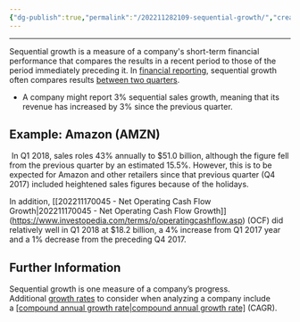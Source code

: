 ```yaml
---
{"dg-publish":true,"permalink":"/202211282109-sequential-growth/","created":"2022-11-28T21:09:27.000-05:00","updated":"2025-03-21T17:34:29.881-04:00"}
---
```


---

Sequential growth is a measure of a company's short-term financial performance that compares the results in a recent period to those of the period immediately preceding it. In [financial reporting](https://www.investopedia.com/terms/f/financial-statements.asp), sequential growth often compares results [between two quarters](https://www.investopedia.com/terms/q/qoq.asp).
- A company might report 3% sequential sales growth, meaning that its revenue has increased by 3% since the previous quarter.
## Example: Amazon (AMZN)
 In Q1 2018, sales roles 43% annually to $51.0 billion, although the figure fell from the previous quarter by an estimated 15.5%. However, this is to be expected for Amazon and other retailers since that previous quarter (Q4 2017) included heightened sales figures because of the holidays.

In addition, [[202211170045 - Net Operating Cash Flow Growth\|202211170045 - Net Operating Cash Flow Growth]] (https://www.investopedia.com/terms/o/operatingcashflow.asp) (OCF) did relatively well in Q1 2018 at $18.2 billion, a 4% increase from Q1 2017 year and a 1% decrease from the preceding Q4 2017.

## Further Information
Sequential growth is one measure of a company’s progress. Additional [growth rates](https://www.investopedia.com/terms/g/growthrates.asp) to consider when analyzing a company include a [[compound annual growth rate\|compound annual growth rate]](https://www.investopedia.com/terms/c/cagr.asp) (CAGR).